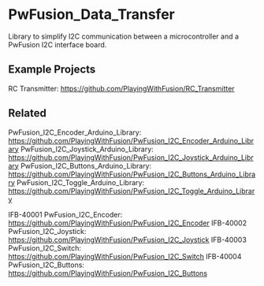 # PwFusion_Data_Transfer
 Library to simplify I2C communication between a microcontroller and a PwFusion I2C interface board.

## Example Projects
RC Transmitter: https://github.com/PlayingWithFusion/RC_Transmitter

## Related
PwFusion_I2C_Encoder_Arduino_Library:   https://github.com/PlayingWithFusion/PwFusion_I2C_Encoder_Arduino_Library
PwFusion_I2C_Joystick_Arduino_Library:  https://github.com/PlayingWithFusion/PwFusion_I2C_Joystick_Arduino_Library
PwFusion_I2C_Buttons_Arduino_Library:   https://github.com/PlayingWithFusion/PwFusion_I2C_Buttons_Arduino_Library
PwFusion_I2C_Toggle_Arduino_Library:    https://github.com/PlayingWithFusion/PwFusion_I2C_Toggle_Arduino_Library

IFB-40001 PwFusion_I2C_Encoder:     https://github.com/PlayingWithFusion/PwFusion_I2C_Encoder
IFB-40002 PwFusion_I2C_Joystick:    https://github.com/PlayingWithFusion/PwFusion_I2C_Joystick
IFB-40003 PwFusion_I2C_Switch:      https://github.com/PlayingWithFusion/PwFusion_I2C_Switch
IFB-40004 PwFusion_I2C_Buttons:     https://github.com/PlayingWithFusion/PwFusion_I2C_Buttons
